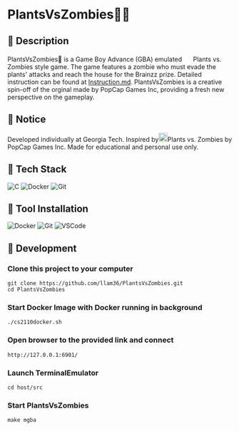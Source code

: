 # PlantsVsZombies🧟‍♂️
## 🌿 Description
PlantsVsZombies🧟‍ is a Game Boy Advance (GBA) emulated <img src="https://images-wixmp-ed30a86b8c4ca887773594c2.wixmp.com/f/5556370e-b85c-44f4-9c5d-128164e3fe4f/d7gic8z-56878fae-aa37-49ed-bdeb-868abc3f23cb.png/v1/fill/w_1024,h_1161/plants_vs_zombies_2_sunflower_by_illustation16_d7gic8z-fullview.png?token=eyJ0eXAiOiJKV1QiLCJhbGciOiJIUzI1NiJ9.eyJzdWIiOiJ1cm46YXBwOjdlMGQxODg5ODIyNjQzNzNhNWYwZDQxNWVhMGQyNmUwIiwiaXNzIjoidXJuOmFwcDo3ZTBkMTg4OTgyMjY0MzczYTVmMGQ0MTVlYTBkMjZlMCIsIm9iaiI6W1t7ImhlaWdodCI6Ijw9MTE2MSIsInBhdGgiOiJcL2ZcLzU1NTYzNzBlLWI4NWMtNDRmNC05YzVkLTEyODE2NGUzZmU0ZlwvZDdnaWM4ei01Njg3OGZhZS1hYTM3LTQ5ZWQtYmRlYi04NjhhYmMzZjIzY2IucG5nIiwid2lkdGgiOiI8PTEwMjQifV1dLCJhdWQiOlsidXJuOnNlcnZpY2U6aW1hZ2Uub3BlcmF0aW9ucyJdfQ.hikZFRL1perAGd7y4wKtgCMko-fglbvB2hr2wHwl2bA" width="17"/> Plants vs. Zombies style game.
The game features a zombie who must evade the plants' attacks and reach the house for the Brainzz prize. Detailed instruction can be found at [Instruction.md](https://github.com/llam36/PlantsVsZombies/blob/main/Instruction.md).
PlantsVsZombies is a creative spin-off of the orginal made by PopCap Games Inc, providing a fresh new perspective on the gameplay.

## 🌿 Notice
Developed individually at Georgia Tech. Inspired by<img src="https://static.wikia.nocookie.net/plantsvszombies/images/f/fb/Buckethead_Zombie.png/revision/latest/scale-to-width-down/120?cb=20220921131153" width="20"/>Plants vs. Zombies by PopCap Games Inc. Made for educational and personal use only.

## 🌿 Tech Stack
![C](https://img.shields.io/badge/c-a?style=for-the-badge&logo=c&logoColor=white&color=00599C)
![Docker](https://img.shields.io/badge/docker-a?style=for-the-badge&logo=docker&logoColor=white&color=2496ED)
![Git](https://img.shields.io/badge/git-a?style=for-the-badge&logo=git&logoColor=white&color=F05032)

## 🌿 Tool Installation
![Docker](https://img.shields.io/badge/docker-a?style=for-the-badge&logo=docker&logoColor=white&color=2496ED)
![Git](https://img.shields.io/badge/git-a?style=for-the-badge&logo=git&logoColor=white&color=F05032)
![VSCode](https://img.shields.io/badge/vscode-a?style=for-the-badge&logo=visualstudiocode&logoColor=white&color=007ACC)

## 🌿 Development
### Clone this project to your computer
```
git clone https://github.com/llam36/PlantsVsZombies.git
cd PlantsVsZombies
```
### Start Docker Image with Docker running in background
```
./cs2110docker.sh
```
### Open browser to the provided link and connect
```
http://127.0.0.1:6901/
```
### Launch TerminalEmulator
```
cd host/src
```
### Start PlantsVsZombies
```
make mgba
```
